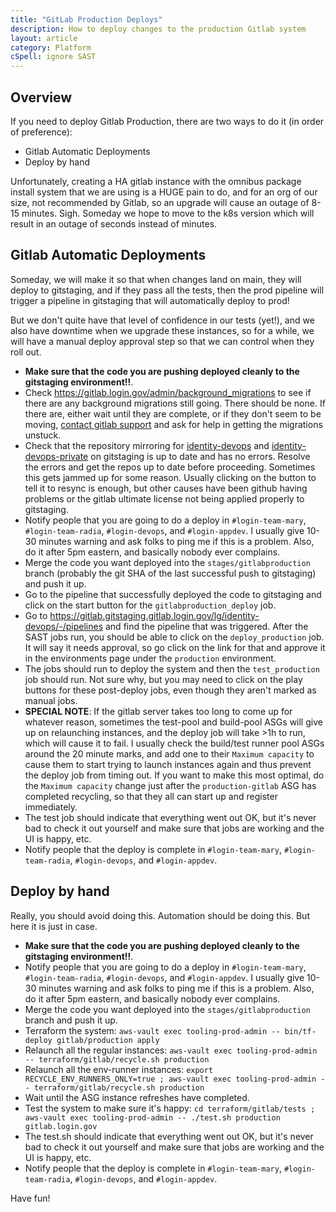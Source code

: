 ```yaml
---
title: "GitLab Production Deploys"
description: How to deploy changes to the production Gitlab system
layout: article
category: Platform
cSpell: ignore SAST
---
```


## Overview

If you need to deploy Gitlab Production, there are two ways to do it
(in order of preference):

* Gitlab Automatic Deployments
* Deploy by hand

Unfortunately, creating a HA gitlab instance with the omnibus package install
system that we are using is a HUGE pain to do, and for an org of our size, 
not recommended by Gitlab, so an upgrade will cause an outage of 8-15 minutes.
Sigh.  Someday we hope to move to the k8s version which will result in an outage
of seconds instead of minutes.

## Gitlab Automatic Deployments

Someday, we will make it so that when changes land on main, they will deploy to gitstaging,
and if they pass all the tests, then the prod pipeline will trigger a pipeline in
gitstaging that will automatically deploy to prod!

But we don't quite have that level of confidence in our tests (yet!), and we also have
downtime when we upgrade these instances, so for a while,
we will have a manual deploy approval step so that we can control when they roll out.

* **Make sure that the code you are pushing deployed cleanly to the gitstaging environment!!**.
* Check <https://gitlab.login.gov/admin/background_migrations> to see if there are any background
  migrations still going.  There should be none.  If there are, either wait until they are
  complete, or if they don't seem to be moving, 
  [contact gitlab support](https://github.com/18F/identity-devops/wiki/GitLab-Ultimate-Licensing-and-Support)
  and ask for help in getting the migrations unstuck.
* Check that the repository mirroring for [identity-devops](https://gitlab.gitstaging.gitlab.login.gov/lg/identity-devops/-/settings/repository)
  and [identity-devops-private](https://gitlab.gitstaging.gitlab.login.gov/lg/identity-devops-private/-/settings/repository)
  on gitstaging is up to date and has no errors.  Resolve the errors and get the repos up
  to date before proceeding.  Sometimes this gets jammed up for some reason.
  Usually clicking on the button to tell it to resync is enough, but other causes
  have been github having problems or the gitlab ultimate license not being applied
  properly to gitstaging.
* Notify people that you are going to do a deploy in `#login-team-mary`, `#login-team-radia`,
  `#login-devops`, and `#login-appdev`.  I usually give 10-30 minutes warning and ask folks
  to ping me if this is a problem.  Also, do it after 5pm eastern, and basically nobody ever
  complains.
* Merge the code you want deployed into the `stages/gitlabproduction` branch (probably the
  git SHA of the last successful push to gitstaging) and push it up.
* Go to the pipeline that successfully deployed the code to gitstaging and click on the start
  button for the `gitlabproduction_deploy` job.
* Go to https://gitlab.gitstaging.gitlab.login.gov/lg/identity-devops/-/pipelines and find
  the pipeline that was triggered.  After the SAST jobs run, you should be able to click on
  the `deploy_production` job.  It will say it needs approval, so go click on the link for
  that and approve it in the environments page under the `production` environment.
* The jobs should run to deploy the system and then the `test_production` job should run.
  Not sure why, but you may need to click on the play buttons for these post-deploy jobs,
  even though they aren't marked as manual jobs.
* **SPECIAL NOTE**:  If the gitlab server takes too long to come up for whatever reason,
  sometimes the test-pool and build-pool ASGs will give up on relaunching instances, and
  the deploy job will take >1h to run, which will cause it to fail.  I usually check the
  build/test runner pool ASGs around the 20 minute marks, and add one to their
  `Maximum capacity` to cause them to start trying to launch instances again and thus
  prevent the deploy job from timing out.  If you want to make this most optimal,
  do the `Maximum capacity` change just after the `production-gitlab` ASG has completed
  recycling, so that they all can start up and register immediately.
* The test job should indicate that everything went out OK, but
  it's never bad to check it out yourself and make sure that jobs are working and the UI
  is happy, etc.
* Notify people that the deploy is complete in `#login-team-mary`, `#login-team-radia`,
  `#login-devops`, and `#login-appdev`.

## Deploy by hand

Really, you should avoid doing this.  Automation should be doing this.  But
here it is just in case.

* **Make sure that the code you are pushing deployed cleanly to the gitstaging environment!!**.
* Notify people that you are going to do a deploy in `#login-team-mary`, `#login-team-radia`,
  `#login-devops`, and `#login-appdev`.  I usually give 10-30 minutes warning and ask folks
  to ping me if this is a problem.  Also, do it after 5pm eastern, and basically nobody ever
  complains.
* Merge the code you want deployed into the `stages/gitlabproduction` branch and push it up.
* Terraform the system:  `aws-vault exec tooling-prod-admin -- bin/tf-deploy gitlab/production apply`
* Relaunch all the regular instances: `aws-vault exec tooling-prod-admin -- terraform/gitlab/recycle.sh production`
* Relaunch all the env-runner instances: `export RECYCLE_ENV_RUNNERS_ONLY=true ; aws-vault exec tooling-prod-admin -- terraform/gitlab/recycle.sh production`
* Wait until the ASG instance refreshes have completed.
* Test the system to make sure it's happy: `cd terraform/gitlab/tests ; aws-vault exec tooling-prod-admin -- ./test.sh production gitlab.login.gov`
* The test.sh should indicate that everything went out OK, but
  it's never bad to check it out yourself and make sure that jobs are working and the UI
  is happy, etc.
* Notify people that the deploy is complete in `#login-team-mary`, `#login-team-radia`,
  `#login-devops`, and `#login-appdev`.

Have fun!
